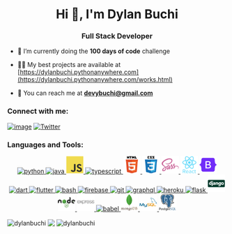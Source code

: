 <h1 align="center">Hi 👋, I'm Dylan Buchi</h1>
<h3 align="center">Full Stack Developer </h3>

- 📖 I’m currently doing the **100 days of code** challenge

- 👨‍💻 My best projects are available at [https://dylanbuchi.pythonanywhere.com](https://dylanbuchi.pythonanywhere.com/works.html)

- 📧 You can reach me at **devybuchi@gmail.com**

<h3 align="left">Connect with me:</h3>

 [![image](https://img.shields.io/badge/LinkedIn-0077B5?style=for-the-badge&logo=linkedin&logoColor=white)](https://www.linkedin.com/in/dylanbuchi/) 
 [![Twitter](https://img.shields.io/twitter/follow/dylanbuchi.svg?style=social&label=@dylanbuchi)](https://twitter.com/dylanbuchi)
	

<h3 align="left">Languages and Tools:</h3>
<p align="center">
    <!-- PYTHON -->
    <a href="https://www.python.org" target="_blank">
        <img
            src="https://www.vectorlogo.zone/logos/python/python-icon.svg"
            alt="python"
            width="40"
            height="40"
        />
    </a>
    <!-- Java -->
    <a href="https://www.java.com" target="_blank">
        <img
            src="https://www.vectorlogo.zone/logos/java/java-icon.svg"
            alt="java"
            width="40"
            height="40"
        />
    </a>
    <!-- JavaScript -->
    <a
        href="https://developer.mozilla.org/en-US/docs/Web/JavaScript"
        target="_blank"
    >
        <img
            src="https://github.com/devicons/devicon/blob/master/icons/javascript/javascript-original.svg"
            alt="javascript"
            width="40"
            height="40"
        />
    </a>
    <!-- TypeScript -->
    <a href="https://www.typescriptlang.org/" target="_blank">
        <img
            src="https://www.vectorlogo.zone/logos/typescriptlang/typescriptlang-icon.svg"
            alt="typescript"
            width="40"
            height="40"
        />
    </a>
    <!-- HTML5 -->
    <a href="https://www.w3.org/html/" target="_blank">
        <img
            src="https://github.com/devicons/devicon/blob/master/icons/html5/html5-original-wordmark.svg"
            alt="html5"
            width="40"
            height="40"
        />
    </a>
    <!-- Css -->
    <a href="https://www.w3schools.com/css/" target="_blank">
        <img
            src="https://github.com/devicons/devicon/blob/master/icons/css3/css3-original-wordmark.svg"
            alt="css3"
            width="40"
            height="40"
        />
    </a>
    <!-- Sass -->
    <a href="https://sass-lang.com" target="_blank">
        <img
            src="https://github.com/devicons/devicon/blob/master/icons/sass/sass-original.svg"
            alt="sass"
            width="40"
            height="40"
        />
    </a>
    <!-- REACTJS -->
    <a href="https://reactjs.org/" target="_blank">
        <img
            src="https://github.com/devicons/devicon/blob/master/icons/react/react-original-wordmark.svg"
            alt="react"
            width="40"
            height="40"
        />
    </a>
    <!-- Bootstrap -->
    <a href="https://getbootstrap.com" target="_blank">
        <img
            src="https://github.com/devicons/devicon/blob/master/icons/bootstrap/bootstrap-plain.svg"
            alt="bootstrap"
            width="40"
            height="40"
        />
    </a>
    <!-- dart -->
    <a href="https://dart.dev" target="_blank">
        <img
            src="https://www.vectorlogo.zone/logos/dartlang/dartlang-icon.svg"
            alt="dart"
            width="40"
            height="40"
        />
    </a>
    <!-- Flutter -->
    <a href="https://flutter.dev" target="_blank">
        <img
            src="https://www.vectorlogo.zone/logos/flutterio/flutterio-icon.svg"
            alt="flutter"
            width="40"
            height="40"
        />
    </a>
    <!-- Bash -->
    <a href="https://www.gnu.org/software/bash/" target="_blank">
        <img
            src="https://www.vectorlogo.zone/logos/gnu_bash/gnu_bash-icon.svg"
            alt="bash"
            width="40"
            height="40"
        />
    </a>
    <!-- Firebase -->
    <a href="https://firebase.google.com/" target="_blank">
        <img
            src="https://www.vectorlogo.zone/logos/firebase/firebase-icon.svg"
            alt="firebase"
            width="40"
            height="40"
        />
    </a>
    <!-- Git -->
    <a href="https://git-scm.com/" target="_blank">
        <img
            src="https://www.vectorlogo.zone/logos/git-scm/git-scm-icon.svg"
            alt="git"
            width="40"
            height="40"
        />
    </a>
    <!-- GraphQL -->
    <a href="https://graphql.org" target="_blank">
        <img
            src="https://www.vectorlogo.zone/logos/graphql/graphql-icon.svg"
            alt="graphql"
            width="40"
            height="40"
        />
    </a>
    <!-- Heroku -->
    <a href="https://heroku.com" target="_blank">
        <img
            src="https://www.vectorlogo.zone/logos/heroku/heroku-icon.svg"
            alt="heroku"
            width="40"
            height="40"
        />
    </a>
    <!-- Flask -->
    <a href="https://flask.palletsprojects.com/" target="_blank">
        <img
            src="https://www.vectorlogo.zone/logos/pocoo_flask/pocoo_flask-icon.svg"
            alt="flask"
            width="40"
            height="40"
        />
    </a>
    <!-- Django -->
    <a href="https://www.djangoproject.com/" target="_blank">
        <img
            src="https://github.com/devicons/devicon/blob/master/icons/django/django-original.svg"
            alt="django"
            width="40"
            height="40"
        />
    </a>
    <!-- NodeJS -->
    <a href="https://nodejs.org" target="_blank">
        <img
            src="https://github.com/devicons/devicon/blob/master/icons/nodejs/nodejs-original-wordmark.svg"
            alt="nodejs"
            width="40"
            height="40"
        />
    </a>
    <!-- ExpressJS -->
    <a href="https://expressjs.com" target="_blank">
        <img
            src="https://github.com/devicons/devicon/blob/master/icons/express/express-original-wordmark.svg"
            alt="express"
            width="40"
            height="40"
        />
    </a>
    <!-- BabelJS -->
    <a href="https://babeljs.io/" target="_blank">
        <img
            src="https://www.vectorlogo.zone/logos/babeljs/babeljs-icon.svg"
            alt="babel"
            width="40"
            height="40"
        />
    </a>
    <!-- MongoDB -->
    <a href="https://www.mongodb.com/" target="_blank">
        <img
            src="https://github.com/devicons/devicon/blob/master/icons/mongodb/mongodb-original-wordmark.svg"
            alt="mongodb"
            width="40"
            height="40"
        />
    </a>
    <!-- MYSQL -->
    <a href="https://www.mysql.com/" target="_blank">
        <img
            src="https://github.com/devicons/devicon/blob/master/icons/mysql/mysql-original-wordmark.svg"
            alt="mysql"
            width="40"
            height="40"
        />
    </a>
    <!-- POSTGRESSQL -->
    <a href="https://www.postgresql.org" target="_blank">
        <img
            src="https://github.com/devicons/devicon/blob/master/icons/postgresql/postgresql-original-wordmark.svg"
            alt="postgresql"
            width="40"
            height="40"
        />
    </a>
</p>

<img align="center" src="https://github-readme-stats.vercel.app/api/top-langs?username=dylanbuchi&show_icons=true&locale=en&layout=compact&langs_count=6" alt="dylanbuchi" />
<img align="center" src="https://github-readme-stats.vercel.app/api/wakatime?username=@dylanbuchi&layout=compact&v=2" />
<img align="center" src="https://github-readme-streak-stats.herokuapp.com/?user=dylanbuchi&" alt="dylanbuchi" />









